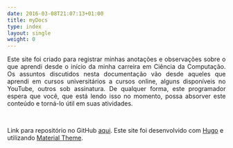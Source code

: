 ```yaml
---
date: 2016-03-08T21:07:13+01:00
title: myDocs
type: index
layout: single
weight: 0
---
```



<p style="text-align: justify">
Este site foi criado para registrar minhas anotações e observações sobre o que aprendi desde o início da minha carreira em Ciência da Computação. Os assuntos discutidos nesta documentação vão desde aqueles que aprendi em cursos universitários a cursos online, alguns disponíveis no YouTube, outros sob assinatura. De qualquer forma, este programador espera que você, que está lendo isso no momento, possa absorver este conteúdo e torná-lo útil em suas atividades.
</p>
</br>

Link para repositório no GitHub [aqui](https://github.com/amintasvrp/myDocs).
Este site foi desenvolvido com [Hugo](https://www.gohugo.io) e utilizando [Material Theme](http://github.com/digitalcraftsman/hugo-material-docs).
